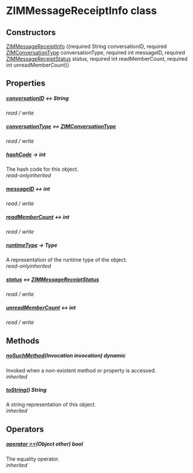 


# ZIMMessageReceiptInfo class













## Constructors

[ZIMMessageReceiptInfo](../zego_uikit_prebuilt_live_audio_room/ZIMMessageReceiptInfo/ZIMMessageReceiptInfo.md) ({required String conversationID, required [ZIMConversationType](../zego_uikit_prebuilt_live_audio_room/ZIMConversationType.md) conversationType, required int messageID, required [ZIMMessageReceiptStatus](../zego_uikit_prebuilt_live_audio_room/ZIMMessageReceiptStatus.md) status, required int readMemberCount, required int unreadMemberCount})

   


## Properties

##### [conversationID](../zego_uikit_prebuilt_live_audio_room/ZIMMessageReceiptInfo/conversationID.md) &#8596; String



  
_<span class="feature">read / write</span>_



##### [conversationType](../zego_uikit_prebuilt_live_audio_room/ZIMMessageReceiptInfo/conversationType.md) &#8596; [ZIMConversationType](../zego_uikit_prebuilt_live_audio_room/ZIMConversationType.md)



  
_<span class="feature">read / write</span>_



##### [hashCode](../zego_uikit_prebuilt_live_audio_room/ZIMMessageReceiptInfo/hashCode.md) &#8594; int



The hash code for this object.  
_<span class="feature">read-only</span><span class="feature">inherited</span>_



##### [messageID](../zego_uikit_prebuilt_live_audio_room/ZIMMessageReceiptInfo/messageID.md) &#8596; int



  
_<span class="feature">read / write</span>_



##### [readMemberCount](../zego_uikit_prebuilt_live_audio_room/ZIMMessageReceiptInfo/readMemberCount.md) &#8596; int



  
_<span class="feature">read / write</span>_



##### [runtimeType](../zego_uikit_prebuilt_live_audio_room/ZIMMessageReceiptInfo/runtimeType.md) &#8594; Type



A representation of the runtime type of the object.  
_<span class="feature">read-only</span><span class="feature">inherited</span>_



##### [status](../zego_uikit_prebuilt_live_audio_room/ZIMMessageReceiptInfo/status.md) &#8596; [ZIMMessageReceiptStatus](../zego_uikit_prebuilt_live_audio_room/ZIMMessageReceiptStatus.md)



  
_<span class="feature">read / write</span>_



##### [unreadMemberCount](../zego_uikit_prebuilt_live_audio_room/ZIMMessageReceiptInfo/unreadMemberCount.md) &#8596; int



  
_<span class="feature">read / write</span>_





## Methods

##### [noSuchMethod](../zego_uikit_prebuilt_live_audio_room/ZIMMessageReceiptInfo/noSuchMethod.md)(Invocation invocation) dynamic



Invoked when a non-existent method or property is accessed.  
_<span class="feature">inherited</span>_



##### [toString](../zego_uikit_prebuilt_live_audio_room/ZIMMessageReceiptInfo/toString.md)() String



A string representation of this object.  
_<span class="feature">inherited</span>_





## Operators

##### [operator ==](../zego_uikit_prebuilt_live_audio_room/ZIMMessageReceiptInfo/operator_equals.md)(Object other) bool



The equality operator.  
_<span class="feature">inherited</span>_















